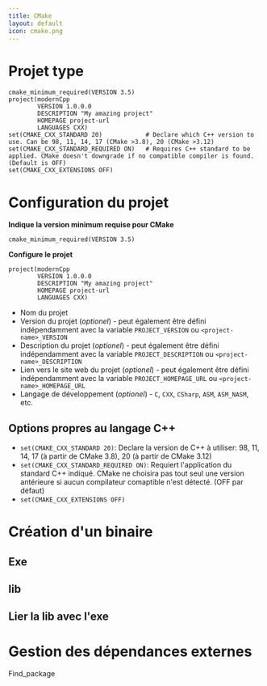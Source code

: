 ```yaml
---
title: CMake
layout: default
icon: cmake.png
---
```


# Projet type
```
cmake_minimum_required(VERSION 3.5)
project(modernCpp
        VERSION 1.0.0.0
        DESCRIPTION "My amazing project"
        HOMEPAGE project-url
        LANGUAGES CXX)
set(CMAKE_CXX_STANDARD 20)            # Declare which C++ version to use. Can be 98, 11, 14, 17 (CMake >3.8), 20 (CMake >3.12)
set(CMAKE_CXX_STANDARD_REQUIRED ON)   # Requires C++ standard to be applied. CMake doesn't downgrade if no compatible compiler is found. (Default is OFF)
set(CMAKE_CXX_EXTENSIONS OFF) 
```


# Configuration du projet
**Indique la version minimum requise pour CMake**
```
cmake_minimum_required(VERSION 3.5)
```

**Configure le projet**
```
project(modernCpp
        VERSION 1.0.0.0
        DESCRIPTION "My amazing project"
        HOMEPAGE project-url
        LANGUAGES CXX)
```
* Nom du projet
* Version du projet (*optionel*) - peut également être défini indépendamment avec la variable `PROJECT_VERSION` ou `<project-name>_VERSION`
* Description du projet (*optionel*) - peut également être défini indépendamment avec la variable `PROJECT_DESCRIPTION` ou `<project-name>_DESCRIPTION`
* Lien vers le site web du projet (*optionel*) - peut également être défini indépendamment avec la variable `PROJECT_HOMEPAGE_URL` ou `<project-name>_HOMEPAGE_URL`
* Langage de développement (*optionel*) - `C`, `CXX`, `CSharp`, `ASM`, `ASM_NASM`, etc.

## Options propres au langage C++
* `set(CMAKE_CXX_STANDARD 20)`: Declare la version de C++ à utiliser: 98, 11, 14, 17 (à partir de CMake 3.8), 20 (à partir de CMake 3.12)
* `set(CMAKE_CXX_STANDARD_REQUIRED ON)`: Requiert l'application du standard C++ indiqué. CMake ne choisira pas tout seul une version antérieure si aucun compilateur comaptible n'est détecté. (OFF par défaut)
* `set(CMAKE_CXX_EXTENSIONS OFF)` 


# Création d'un binaire
## Exe
## lib
## Lier la lib avec l'exe

# Gestion des dépendances externes
Find_package
